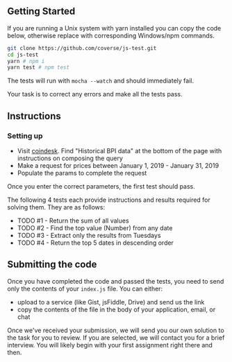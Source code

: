 ## Getting Started

If you are running a Unix system with yarn installed you can copy the code below, otherwise replace with corresponding Windows/npm commands.

```sh
git clone https://github.com/coverse/js-test.git
cd js-test
yarn # npm i
yarn test # npm test
```

The tests will run with `mocha --watch` and should immediately fail.

Your task is to correct any errors and make all the tests pass.

## Instructions

### Setting up

  - Visit [coindesk](http://web.archive.org/web/20210205071604/https://www.coindesk.com/coindesk-api). Find "Historical BPI data" at the bottom of the page with instructions on composing the query
  - Make a request for prices between January 1, 2019 - January 31, 2019
  - Populate the params to complete the request

Once you enter the correct parameters, the first test should pass.

The following 4 tests each provide instructions and results required for solving them. They are as follows:
- TODO #1 - Return the sum of all values
- TODO #2 - Find the top value (Number) from any date
- TODO #3 - Extract only the results from Tuesdays
- TODO #4 - Return the top 5 dates in descending order

## Submitting the code

Once you have completed the code and passed the tests, you need to send only the contents of your `index.js` file. You can either:

- upload to a service (like Gist, jsFiddle, Drive) and send us the link
- copy the contents of the file in the body of your application, email, or chat

Once we've received your submission, we will send you our own solution to the task for you to review. If you are selected, we will contact you for a brief interview. You will likely begin with your first assignment right there and then.

[coindesk]: https://www.coindesk.com/api
